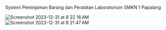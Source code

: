 System Peminjaman Barang dan Peralatan Laboratorium SMKN 1 Papalang

![Screenshot 2023-12-31 at 8 22 16 AM](https://github.com/laodefardin/sisteminventoribarang/assets/22639765/0829d257-2821-4f76-9d55-5477306c39ce)
![Screenshot 2023-12-31 at 8 21 47 AM](https://github.com/laodefardin/sisteminventoribarang/assets/22639765/40b1e9b8-1ee4-40f5-95f4-d156f2e59ce5)
